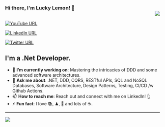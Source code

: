 ### Hi there, I'm Lucky Lemon! 👋 <div align = 'right'>![](https://komarev.com/ghpvc/?username=vanchanhnguyen95&color=blue)</div>

[![YouTube URL](https://img.shields.io/static/v1?color=red&label=youtube&logo=youtube&logoColor=white&style=for-the-badge&message=Subscribe)]([[[https://www.youtube.com](https://www.youtube.com/@Tips2Develop/playlists)])

[![LinkedIn URL](https://img.shields.io/static/v1?color=blue&label=linkedin&logo=linkedin&logoColor=white&style=for-the-badge&message=Connect)](https://www.linkedin.com)

[![Twitter URL](https://img.shields.io/static/v1?color=blue&label=twitter&logo=twitter&logoColor=white&style=for-the-badge&message=Follow)](https://twitter.com)

## **I'm a .Net Developer.**

- 🎯 **I’m currently working on**: Mastering the intricacies of DDD and some advanced software architectures.
- 💬 **Ask me about**: .NET, DDD, CQRS, RESTful APIs, SQL and NoSQL Databases, Software Architecture, Design Patterns, Testing, CI/CD /w Github Actions.
- 📫 **How to reach me**: Reach out and connect with me on LinkedIn! 👆
- ⚡ **Fun fact**: I love 📚, ♟, 🏀 and lots of ☕.

<hr/>

<a href="https://github.com/vanchanhnguyen95">
  <img src="https://github-readme-stats.vercel.app/api?username=vanchanhnguyen95&count_private=true&show_icons=true&hide=stars" />
</a>
